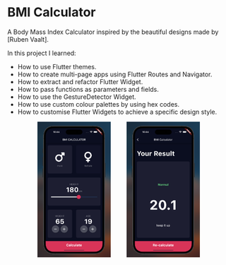 # BMI Calculator

A Body Mass Index Calculator inspired by the beautiful designs made by [Ruben Vaalt].  

In this project I learned:  
- How to use Flutter themes. 
- How to create multi-page apps using Flutter Routes and Navigator.
- How to extract and refactor Flutter Widget. 
- How to pass functions as parameters and fields.
- How to use the GestureDetector Widget.
- How to use custom colour palettes by using hex codes.
- How to customise Flutter Widgets to achieve a specific design style.


<p align="center">
  <img alt="Light" src="dem02.png" width="33%">
&nbsp; &nbsp; &nbsp; &nbsp;
  <img alt="Dark" src="demo3.png" width="33%">
</p>
